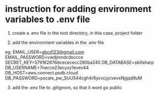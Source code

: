 # instruction for adding environment variables to .env file

1. create a .env file in the root directory, in this case, project folder

2. add the environment variables in the .env file

eg: 
EMAIL_USER=abcd123@gmail.com
EMAIL_PASSWORD=vwdjnmdcdsccce
SECRET_KEY=579162876dcecececc280ba245
DB_DATABASE=skillsharp
DB_USERNAME=7necce23ecyxz1evev44
DB_HOST=aws.connect.psdb.cloud
DB_PASSWORD=pscale_pw_SUU544cgh4r6ycvcjycvevxNjgqd9uM

3. add the .env file to .gitignore, so that it wont go public

